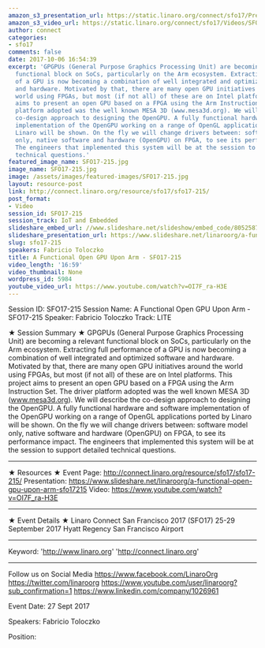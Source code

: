 ```yaml
---
amazon_s3_presentation_url: https://static.linaro.org/connect/sfo17/Presentations/SFO17-215-%20OpenGPU.pdf
amazon_s3_video_url: https://static.linaro.org/connect/sfo17/Videos/SFO17-215%20-%20A%20Functional%20Open%20GPU%20Upon%20ARM.mp4
author: connect
categories:
- sfo17
comments: false
date: 2017-10-06 16:54:39
excerpt: 'GPGPUs (General Purpose Graphics Processing Unit) are becoming a relevant
  functional block on SoCs, particularly on the Arm ecosystem. Extracting full performance
  of a GPU is now becoming a combination of well integrated and optimized software
  and hardware. Motivated by that, there are many open GPU initiatives around the
  world using FPGAs, but most (if not all) of these are on Intel platforms. This project
  aims to present an open GPU based on a FPGA using the Arm Instruction Set. The driver
  platform adopted was the well known MESA 3D (www.mesa3d.org). We will describe the
  co-design approach to designing the OpenGPU. A fully functional hardware and software
  implementation of the OpenGPU working on a range of OpenGL applications ported by
  Linaro will be shown. On the fly we will change drivers between: software model
  only, native software and hardware (OpenGPU) on FPGA, to see its performance impact.
  The engineers that implemented this system will be at the session to support detailed
  technical questions.'
featured_image_name: SFO17-215.jpg
image_name: SFO17-215.jpg
image: /assets/images/featured-images/SFO17-215.jpg
layout: resource-post
link: http://connect.linaro.org/resource/sfo17/sfo17-215/
post_format:
- Video
session_id: SFO17-215
session_track: IoT and Embedded
slideshare_embed_url: //www.slideshare.net/slideshow/embed_code/80525877
slideshare_presentation_url: https://www.slideshare.net/linaroorg/a-functional-open-gpu-upon-arm-sfo17215
slug: sfo17-215
speakers: Fabricio Toloczko
title: A Functional Open GPU Upon Arm - SFO17-215
video_length: '16:59'
video_thumbnail: None
wordpress_id: 5984
youtube_video_url: https://www.youtube.com/watch?v=OI7F_ra-H3E
---
```


Session ID: SFO17-215
Session Name: A Functional Open GPU Upon Arm - SFO17-215
Speaker: Fabricio Toloczko
Track: LITE

★ Session Summary ★
GPGPUs (General Purpose Graphics Processing Unit) are becoming a relevant functional block on SoCs, particularly on the Arm ecosystem. Extracting full performance of a GPU is now becoming a combination of well integrated and optimized software and hardware. Motivated by that, there are many open GPU initiatives around the world using FPGAs, but most (if not all) of these are on Intel platforms. This project aims to present an open GPU based on a FPGA using the Arm Instruction Set. The driver platform adopted was the well known MESA 3D (www.mesa3d.org). We will describe the co-design approach to designing the OpenGPU. A fully functional hardware and software implementation of the OpenGPU working on a range of OpenGL applications ported by Linaro will be shown. On the fly we will change drivers between: software model only, native software and hardware (OpenGPU) on FPGA, to see its performance impact. The engineers that implemented this system will be at the session to support detailed technical questions.

---

★ Resources ★
Event Page: http://connect.linaro.org/resource/sfo17/sfo17-215/
Presentation: https://www.slideshare.net/linaroorg/a-functional-open-gpu-upon-arm-sfo17215
Video: https://www.youtube.com/watch?v=OI7F_ra-H3E

---

★ Event Details ★
Linaro Connect San Francisco 2017 (SFO17)
25-29 September 2017
Hyatt Regency San Francisco Airport

---

Keyword:
'http://www.linaro.org'
'http://connect.linaro.org'

---

Follow us on Social Media
https://www.facebook.com/LinaroOrg
https://twitter.com/linaroorg
https://www.youtube.com/user/linaroorg?sub_confirmation=1
https://www.linkedin.com/company/1026961

Event Date: 27 Sept 2017

Speakers: Fabricio Toloczko

Position: